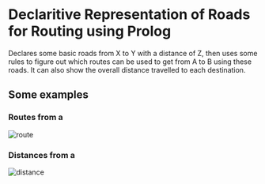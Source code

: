 # Declaritive Representation of Roads for Routing using Prolog

Declares some basic roads from X to Y with a distance of Z, then uses some rules to figure out which routes can be used to get from A to B using these roads. It can also show the overall distance travelled to each destination.

## Some examples

### Routes from a
![route](https://i.imgur.com/P1FCShO.jpg "route")

### Distances from a
![distance](https://i.imgur.com/2QUQcx5.jpg "distance")